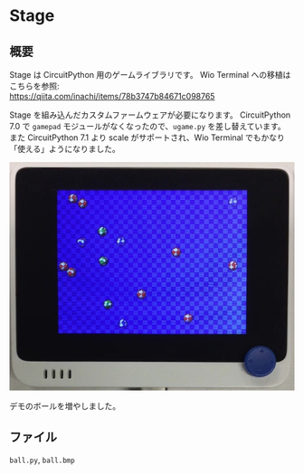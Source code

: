 # Stage

## 概要
Stage は CircuitPython 用のゲームライブラリです。
Wio Terminal への移植はこちらを参照: <br/>
https://qiita.com/inachi/items/78b3747b84671c098765

Stage を組み込んだカスタムファームウェアが必要になります。
CircuitPython 7.0 で `gamepad` モジュールがなくなったので、`ugame.py` を差し替えています。
また CircuitPython 7.1 より scale がサポートされ、Wio Terminal でもかなり「使える」ようになりました。

[![YouTube](./Stage.jpg)](https://www.youtube.com/watch?v=0dtGy0JqhAE)

デモのボールを増やしました。

## ファイル
   `ball.py`, `ball.bmp`

